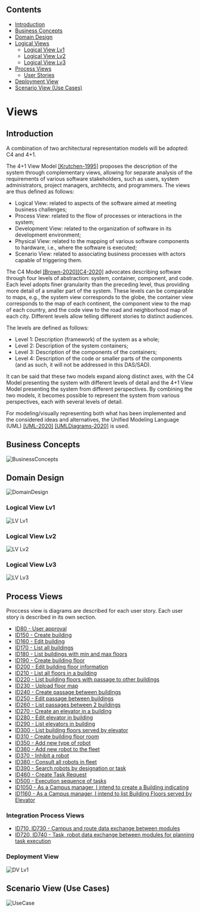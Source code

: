 ## Contents
- [Introduction](#introduction)
- [Business Concepts](#business-concepts)
- [Domain Design](#domain-design)
- [Logical Views](#logical-views)
    - [Logical View Lv1](#logical-view-lv1)
    - [Logical View Lv2](#logical-view-lv2)
    - [Logical View Lv3](#logical-view-lv3)
- [Process Views](#process-views)
    - [User Stories](#user-stories)
- [Deployment View](#deployment-view)
- [Scenario View (Use Cases)](#scenario-view-use-cases)

# Views

## Introduction
A combination of two architectural representation models will be adopted: C4 and 4+1.

The 4+1 View Model [[Krutchen-1995]](References.md#Kruchten-1995) proposes the description of the system through complementary views, allowing for separate analysis of the requirements of various software stakeholders, such as users, system administrators, project managers, architects, and programmers. The views are thus defined as follows:

- Logical View: related to aspects of the software aimed at meeting business challenges;
- Process View: related to the flow of processes or interactions in the system;
- Development View: related to the organization of software in its development environment;
- Physical View: related to the mapping of various software components to hardware, i.e., where the software is executed;
- Scenario View: related to associating business processes with actors capable of triggering them.

The C4 Model [[Brown-2020]](References.md#Brown-2020)[[C4-2020]](References.md#C4-2020) advocates describing software through four levels of abstraction: system, container, component, and code. Each level adopts finer granularity than the preceding level, thus providing more detail of a smaller part of the system. These levels can be comparable to maps, e.g., the system view corresponds to the globe, the container view corresponds to the map of each continent, the component view to the map of each country, and the code view to the road and neighborhood map of each city. Different levels allow telling different stories to distinct audiences.

The levels are defined as follows:
- Level 1: Description (framework) of the system as a whole;
- Level 2: Description of the system containers;
- Level 3: Description of the components of the containers;
- Level 4: Description of the code or smaller parts of the components (and as such, it will not be addressed in this DAS/SAD).

It can be said that these two models expand along distinct axes, with the C4 Model presenting the system with different levels of detail and the 4+1 View Model presenting the system from different perspectives. By combining the two models, it becomes possible to represent the system from various perspectives, each with several levels of detail.

For modeling/visually representing both what has been implemented and the considered ideas and alternatives, the Unified Modeling Language (UML) [[UML-2020]](References.md#UML-2020) [[UMLDiagrams-2020]](References.md#UMLDiagrams-2020) is used.

## Business Concepts
![BusinessConcepts](diagrams/BusinessConcepts.jpg)

## Domain Design
![DomainDesign](diagrams/DM.svg)

### Logical View Lv1
![LV Lv1](Sprint_C_diagrams/Logical_View_Lv1.svg)

### Logical View Lv2
![LV Lv2](Sprint_C_diagrams/Logical_View_Lv2.svg)

### Logical View Lv3
![LV Lv3](diagrams/level3/Logical%20View%20Lv3%20(Campus%20Management).svg)

## Process Views

Proccess view is diagrams are described for each user story. Each user story is described in its own section.

* [ID80  - User approval](./US/ID-80/README.md)
* [ID150 - Create building](./US/ID-150/README.md)
* [ID160 - Edit building](./US/ID-160/README.md)
* [ID170 - List all buildings](./US/ID-170/README.md)
* [ID180 - List buildings with min and max floors](./US/ID-180/README.md)
* [ID190 - Create building floor](./US/ID-190/README.md)
* [ID200 - Edit building floor information](./US/ID-200/README.md)
* [ID210 - List all floors in a building](./US/ID-210/README.md)
* [ID220 - List building floors with passage to other buildings](./US/ID-220/README.md)
* [ID230 - Upload floor map](./US/ID-230/README.md)
* [ID240 - Create passage between buildings](./US/ID-240/README.md)
* [ID250 - Edit passage between buildings](./US/ID-250/README.md)
* [ID260 - List passages between 2 buildings](./US/ID-260/README.md)
* [ID270 - Create an elevator in a building](./US/ID-270/README.md)
* [ID280 - Edit elevator in building](./US/ID-280/README.md)
* [ID290 - List elevators in building](./US/ID-290/README.md)
* [ID300 - List building floors served by elevator](./US/ID-300/README.md)
* [ID310 - Create building floor room](./US/ID-310/README.md)
* [ID350 - Add new type of robot](./US/ID-350/README.md)
* [ID360 - Add new robot to the fleet](./US/ID-360/README.md)
* [ID370 - Inhibit a robot](./US/ID-370/README.md)
* [ID380 - Consult all robots in fleet](./US/ID-380/README.md)
* [ID390 - Search robots by designation or task](./US/ID-390/README.md)
* [ID460 - Create Task Request](./US/ID-460/README.md)
* [ID500 - Execution sequence of tasks](./US/ID-500/README.md)
* [ID1050 - As a Campus manager, I intend to create a Building indicating](./US/ID-1050/README.md)
* [ID1160 - As a Campus manager, I intend to list Building Floors served by Elevator](./US/ID-1160/README.md)

### Integration Process Views

* [ID710, ID730 - Campus and route data exchange between modules](./US/ID-710_ID-730/README.md)
* [ID720, ID740 - Task, robot data exchange between modules for planning task execution](./US/ID-720_ID-740/README.md)

### Deployment View
![DV Lv1](diagrams/Deployment%20View.svg)

## Scenario View (Use Cases)
![UseCase](diagrams/UseCase.jpg)